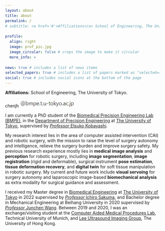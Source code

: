 ```yaml
---
layout: about
title: about
permalink: /
# subtitle: <a href='#'>Affiliations</a> School of Engineering, The University of Tokyo.

profile:
  align: right
  image: prof_pic.jpg
  image_circular: false # crops the image to make it circular
  more_info: >

news: true # includes a list of news items
selected_papers: true # includes a list of papers marked as "selected={true}"
social: true # includes social icons at the bottom of the page
---
```


**Affiliations:** School of Engineering, The University of Tokyo.

chenjh![](../assets/img/email.jpg)

I am currently a PhD student of the [Biomedical Precision Engineering Lab (BMPE)](https://www.bmpe.t.u-tokyo.ac.jp/index.html), in the [Department of Precision Engineering](https://www.pe.t.u-tokyo.ac.jp/en/index.html) at [The University of Tokyo](https://www.u-tokyo.ac.jp/en/), supervised by [*Professor* Etsuko Kobayashi](https://www.bmpe.t.u-tokyo.ac.jp/member.html).

My research interest lies in the area of computer assisted intervention (CAI) and robotic surgery, with the mission to raise the level of surgery autonomy and intelligence, relieve the surgery burden and improve surgery safety. My previous research experience mostly lies in **medical image analysis** and **perception** for robotic surgery, including **image segmentation**, **image registration** (rigid and deformable), surgical instrument **pose estimation**, **tissue deformation recovery**, and **digital twin** for soft tissue manipulation in robotic surgery. My current and future work include **visual servoing** for surgery autonomy and laparoscopic image-based **biomechanical analysis** as extra modality for surgical guidance and assessment.

I received my Master degree in [Biomedical Engineering](https://bioeng.t.u-tokyo.ac.jp/en/) at [The University of Tokyo](https://www.u-tokyo.ac.jp/en/) in 2022 supervised by [*Professor* Ichiro Sakuma](https://www.bmpe.t.u-tokyo.ac.jp/member.html), and Bachelor degree in Mechanical Engineering at Beihang University in 2020 supervised by [*Professor* Junchen Wang](https://mrs.buaa.edu.cn/?page_id=18). Between 2019 and 2020, I was an exchange/visiting student at the [Computer Aided Medical Procedures Lab](https://campar.in.tum.de/WebHome), Technical University of Munich, and [Lee Ultrasound Imaging Group](https://www.eee.hku.hk/~wnlee/), The University of Hong Kong.
